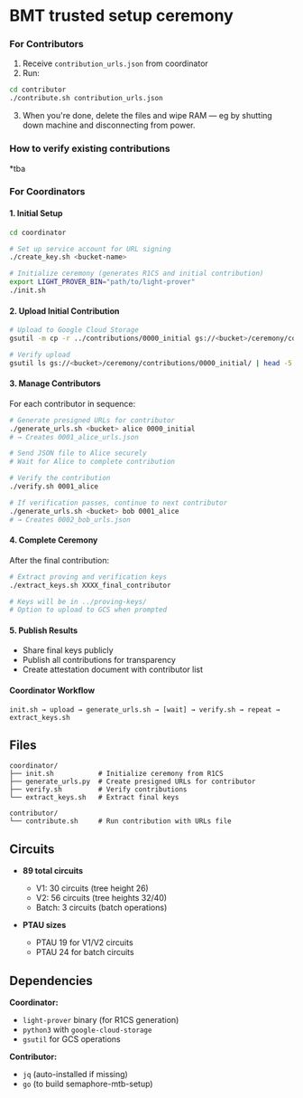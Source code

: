 # BMT trusted setup ceremony

### For Contributors

1. Receive `contribution_urls.json` from coordinator
2. Run:

```bash
cd contributor
./contribute.sh contribution_urls.json
```

3. When you're done, delete the files and wipe RAM — eg by shutting down machine and disconnecting from power.

### How to verify existing contributions

\*tba

### For Coordinators

#### 1. Initial Setup

```bash
cd coordinator

# Set up service account for URL signing
./create_key.sh <bucket-name>

# Initialize ceremony (generates R1CS and initial contribution)
export LIGHT_PROVER_BIN="path/to/light-prover"
./init.sh
```

#### 2. Upload Initial Contribution

```bash
# Upload to Google Cloud Storage
gsutil -m cp -r ../contributions/0000_initial gs://<bucket>/ceremony/contributions/

# Verify upload
gsutil ls gs://<bucket>/ceremony/contributions/0000_initial/ | head -5
```

#### 3. Manage Contributors

For each contributor in sequence:

```bash
# Generate presigned URLs for contributor
./generate_urls.sh <bucket> alice 0000_initial
# → Creates 0001_alice_urls.json

# Send JSON file to Alice securely
# Wait for Alice to complete contribution

# Verify the contribution
./verify.sh 0001_alice

# If verification passes, continue to next contributor
./generate_urls.sh <bucket> bob 0001_alice
# → Creates 0002_bob_urls.json
```

#### 4. Complete Ceremony

After the final contribution:

```bash
# Extract proving and verification keys
./extract_keys.sh XXXX_final_contributor

# Keys will be in ../proving-keys/
# Option to upload to GCS when prompted
```

#### 5. Publish Results

- Share final keys publicly
- Publish all contributions for transparency
- Create attestation document with contributor list

#### Coordinator Workflow

```
init.sh → upload → generate_urls.sh → [wait] → verify.sh → repeat → extract_keys.sh
```

## Files

```
coordinator/
├── init.sh           # Initialize ceremony from R1CS
├── generate_urls.py  # Create presigned URLs for contributor
├── verify.sh         # Verify contributions
└── extract_keys.sh   # Extract final keys

contributor/
└── contribute.sh     # Run contribution with URLs file
```

## Circuits

- **89 total circuits**

  - V1: 30 circuits (tree height 26)
  - V2: 56 circuits (tree heights 32/40)
  - Batch: 3 circuits (batch operations)

- **PTAU sizes**
  - PTAU 19 for V1/V2 circuits
  - PTAU 24 for batch circuits

## Dependencies

**Coordinator:**

- `light-prover` binary (for R1CS generation)
- `python3` with `google-cloud-storage`
- `gsutil` for GCS operations

**Contributor:**

- `jq` (auto-installed if missing)
- `go` (to build semaphore-mtb-setup)
